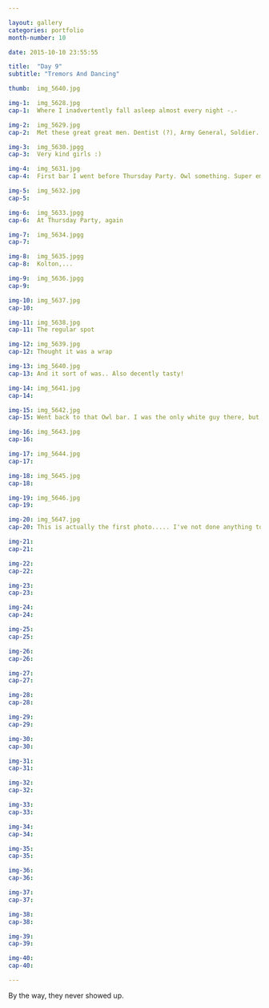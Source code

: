 ```yaml
---

layout: gallery
categories: portfolio
month-number: 10

date: 2015-10-10 23:55:55

title:  "Day 9"
subtitle: "Tremors And Dancing"

thumb:	img_5640.jpg

img-1:	img_5628.jpg
cap-1:	Where I inadvertently fall asleep almost every night -.- 

img-2:	img_5629.jpg
cap-2:	Met these great great men. Dentist (?), Army General, Soldier. Left to right. 

img-3:	img_5630.jpgg
cap-3: 	Very kind girls :)

img-4:	img_5631.jpg
cap-4:	First bar I went before Thursday Party. Owl something. Super empty -.-

img-5:	img_5632.jpg
cap-5:	

img-6:	img_5633.jpgg
cap-6:	At Thursday Party, again

img-7:	img_5634.jpgg
cap-7:	

img-8:	img_5635.jpgg
cap-8:	Kolton,... 

img-9:	img_5636.jpgg
cap-9:	

img-10:	img_5637.jpg
cap-10:	

img-11:	img_5638.jpg
cap-11:	The regular spot 

img-12:	img_5639.jpg
cap-12:	Thought it was a wrap 

img-13:	img_5640.jpg
cap-13:	And it sort of was.. Also decently tasty!

img-14:	img_5641.jpg
cap-14:	

img-15:	img_5642.jpg
cap-15:	Went back to that Owl bar. I was the only white guy there, but still went well. Dancing is the way in. Especially when you can't really speak to anyone.. Lol

img-16:	img_5643.jpg
cap-16:	

img-17:	img_5644.jpg
cap-17:	

img-18:	img_5645.jpg
cap-18:	

img-19:	img_5646.jpg
cap-19:	

img-20:	img_5647.jpg
cap-20:	This is actually the first photo..... I've not done anything today. Woke up on the couch, i think. Haven't stopped shaking yet, and it's 5:00PM. Two nights in a row, ending at around 5:00AM, with little sleep might be taking its toll. Feel dizzy, like I'm okay, but clumsy, perpetual tipsy feeling. Supposed to meet some friends at Thursday Party at midnught. I've not decided yet. Headed to the grocery store. Mum dad, i'm okay :) don't worry. Despite above, I am being responsible and Seoul is very very safe, really. I think about Day 2 a lot, still. 

img-21:	
cap-21:	

img-22:	
cap-22:	

img-23:	
cap-23:	

img-24:	
cap-24:	

img-25:	
cap-25:	

img-26:	
cap-26:	

img-27:	
cap-27:	

img-28:	
cap-28:	

img-29:	
cap-29:	

img-30:	
cap-30:	

img-31:	
cap-31:	

img-32:	
cap-32:	

img-33:	
cap-33:	

img-34:	
cap-34:	

img-35:	
cap-35:	

img-36:	
cap-36:	

img-37:	
cap-37:	

img-38:	
cap-38:	

img-39:	
cap-39:	

img-40:	
cap-40:	

---
```


By the way, they never showed up. 
